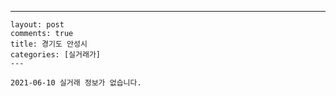 ---
    layout: post
    comments: true
    title: 경기도 안성시
    categories: [실거래가]
    ---

    2021-06-10 실거래 정보가 없습니다.

    